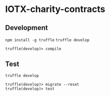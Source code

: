 # IOTX-charity-contracts

## Development
```npm install -g truffle```
```truffle develop```

```
truffle(develop)> compile
```

## Test
```truffle develop```

```
truffle(develop)> migrate --reset
truffle(develop)> test
```
